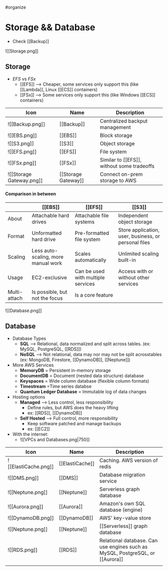 #organize 
# Storage && Database
- Check [[Backup]]

![[Storage.png]]
## Storage
- *EFS* vs *FSx*
	- [[EFS]] --> Cheaper, some services only support this (like [[Lambda]], Linux [[ECS]] containers)
	- [[FSx]] --> Some services only support this (like Windows [[ECS]] containers)

| Icon | Name | Description |
| --- | --- | --- |
| ![[Backup.png]] | [[Backup]] | Centralized backput management |
| ![[EBS.png]] | [[EBS]] | Block storage |
| ![[S3.png]] | [[S3]] | Object storage |
| ![[EFS.png]] | [[EFS]] | File system |
| ![[FSx.png]] | [[FSx]] | Similar to [[EFS]], without some tradeoffs |
| ![[Storage Gateway.png]] | [[Storage Gateway]] | Connect on-prem storage to AWS |

#### Comparison in between

|  | [[EBS]] | [[EFS]] | [[S3]] |
| --- | --- | --- | --- |
| About | Attachable hard drives | Attachable file systems | Independent object storage |
| Format | Unformatted hard drive | Pre-formatted file system | Store application, user, business, or personal files |
| Scaling | Less auto-scaling, more manual work | Scales automatically | Unlimited scaling built-in |
| Usage | EC2-exclusive | Can be used with multiple services | Access with or without other services |
| Multi-attach | Is possible, but not the focus | Is a core feature |  |


![[Database.png]]
## Database
- Database Types
	- **SQL** --> Relational, data normalized and split across tables. (ex: MySQL, PostgreSQL, [[RDS]])
	- **NoSQL** --> Not relational, data may nor may not be split acrosstables (ex: MongoDB, Firestore, [[DynamoDB]], [[Neptune]])
- More AWS Services
	- **MemoryDB** = Persistent in-memory storage
	- **DocumentDB** = Document (nested data structure) database
	- **Keyspaces** = Wide column database (flexible column formats)
	- **Timestream** =Time series databse
	- **Quantum Ledger Database** = Immutable log of data changes
- Hosting options
	- **Managed** --> Less control, less responsibility
		- Define rules, but AWS does the heavy lifting
		- ex: [[RDS]], [[DynamoDB]]
	- **Self Hosted** --> Full control, more responsibility
		- Keep software patched and manage backups
		- ex: [[EC2]]
- With the internet:
	- ![[VPCs and Databases.png|750]]

| Icon | Name | Description |
| --- | --- | --- |
| ![[ElastiCache.png]] | [[ElastiCache]] | Caching. AWS version of redis |
| ![[DMS.png]] | [[DMS]] | Database migration service |
| ![[Neptune.png]] | [[Neptune]] | Serverless graph database |
| ![[Aurora.png]] | [[Aurora]] | Amazon's own SQL database (engine) |
| ![[DynamoDB.png]] | [[DynamoDB]] | AWS' key-value store |
| ![[Neptune.png]] | [[Neptune]] | [[Serverless]] graph database |
| ![[RDS.png]] | [[RDS]] | Relational database. Can use engines such as MySQL, PostgreSQL, or [[Aurora]] |
|  |  |  |


